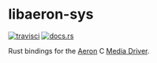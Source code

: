 # libaeron-sys

[![travisci](https://travis-ci.org/bspeice/libaeron-sys.svg?branch=master)](https://travis-ci.org/bspeice/libaeron-sys)
[![docs.rs](https://docs.rs/libaeron_driver-sys/badge.svg)](https://docs.rs/libaeron_driver-sys/)

Rust bindings for the [Aeron](https://github.com/real-logic/aeron) C [Media Driver](https://github.com/real-logic/aeron/tree/master/aeron-driver).